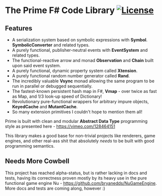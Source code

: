 The Prime F# Code Library [![License](https://img.shields.io/badge/license-MIT-blue.svg)](https://github.com/bryanedds/Prime/blob/master/LICENSE.md) 
=

## Features

- A serialization system based on symbolic expressions with **Symbol**. **SymbolicConverter** and related types.
- A purely functional, publisher-neutral events with **EventSystem** and related types.
- The functional-reactive arrow and monad **Observation** and **Chain** built upon said event system.
- A purely functional, dynamic property system called **Xtension**.
- A purely functional random number generator called **Rand**.
- The incredibly valuable **Vsync** monad allowing the same program to be run in parallel or debugged sequentially.
- The fastest-known persistent hash map in F#, **Vmap** - over twice as fast as Map, and 1/3 look-up speed of Dictionary!
- Revolutionary pure-functional wrappers for arbitrary impure objects, **KeyedCache** and **MutantCache**.
- So many extension primitives I couldn't hope to mention them all!

Prime is built with clean and modular **Abstract Data Type** programming style as presented here - https://vimeo.com/128464151

This library makes a good base for non-trivial projects like renderers, game engines, and other real-ass shit that absolutely *needs* to be built with good programming semantics.

## Needs More Cowbell
This project has reached alpha-status, but is rather lacking in docs and tests, having its correctness proven mostly by its heavy use in the pure functional game engine Nu -  https://github.com/bryanedds/NuGameEngine. More docs and tests are coming along, however :)
